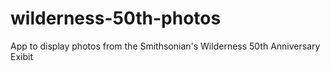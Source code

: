 wilderness-50th-photos
======================

App to display photos from the Smithsonian's Wilderness 50th Anniversary Exibit
